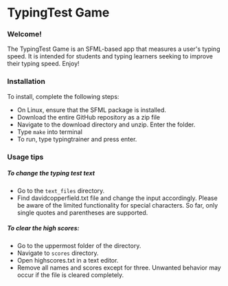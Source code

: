 # TypingTest Game

### Welcome!

The TypingTest Game is an SFML-based app that measures a user's typing speed. It is intended for students and typing learners seeking to improve their typing speed. Enjoy!

### Installation

To install, complete the following steps:

* On Linux, ensure that the SFML package is installed.
* Download the entire GitHub repository as a zip file
* Navigate to the download directory and unzip. Enter the folder.
* Type `make` into terminal
* To run, type typingtrainer and press enter.

### Usage tips

##### To change the typing test text

* Go to the `text_files` directory.
* Find davidcopperfield.txt file and change the input accordingly. Please be aware of the limited functionality for special characters. So far, only single quotes and parentheses are supported.

##### To clear the high scores:

* Go to the uppermost folder of the directory.
* Navigate to `scores` directory.
* Open highscores.txt in a text editor.
* Remove all names and scores except for three. Unwanted behavior may occur if the file is cleared completely.
